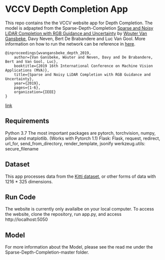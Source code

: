 # VCCV Depth Completion App

This repo contains the the VCCV website app for Depth Completion. The model is adpapted from the Sparse-Depth-Completion [Sparse and Noisy LiDAR Completion with RGB Guidance and Uncertainty](https://arxiv.org/abs/1902.05356) by [Wouter Van Gansbeke](https://github.com/wvangansbeke), Davy Neven, Bert De Brabandere and Luc Van Gool. More information on how to run the network can be reference in [here](/Sparse-Depth-Completion-master/README.md).

```
@inproceedings{wvangansbeke_depth_2019,
    author={Van Gansbeke, Wouter and Neven, Davy and De Brabandere, Bert and Van Gool, Luc},
    booktitle={2019 16th International Conference on Machine Vision Applications (MVA)},
    title={Sparse and Noisy LiDAR Completion with RGB Guidance and Uncertainty},
    year={2019},
    pages={1-6},
    organization={IEEE}
}
```
[link](https://drive.google.com/file/d/1Hpd9QV4CaXtqtys9yvqRFpOCjkOmI9EU/view?usp=share_link)

## Requirements
Python 3.7
The most important packages are pytorch, torchvision, numpy, pillow and matplotlib.
(Works with Pytorch 1.1)
Flask: Flask, request, redirect, url_for, send_from_directory, render_template, jsonify
werkzeug.utils: secure_filename

## Dataset
This app processes data from the [Kitti dataset](www.cvlibs.net/datasets/kitti/), or other forms of data with 1216 * 325 dimensions.

## Run Code
The website is currently only availalbe on your local computer. To access the website, clone the repository, run app.py, and access http://localhost:5050

## Model
For more information about the Model, please see the read me under the Sparse-Depth-Completion-master folder.